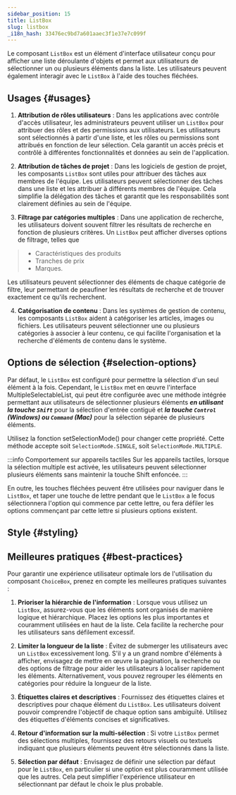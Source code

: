 ```yaml
---
sidebar_position: 15
title: ListBox
slug: listbox
_i18n_hash: 33476ec9bd7a601aaec3f1e37e7c099f
---
```

<DocChip chip='shadow' />
<DocChip chip='name' label="dwc-listbox" />
<DocChip chip='since' label='23.05' />
<JavadocLink type="foundation" location="com/webforj/component/list/ListBox" top='true'/>

<ParentLink parent="List" />

Le composant `ListBox` est un élément d'interface utilisateur conçu pour afficher une liste déroulante d'objets et permet aux utilisateurs de sélectionner un ou plusieurs éléments dans la liste. Les utilisateurs peuvent également interagir avec le `ListBox` à l'aide des touches fléchées.

## Usages {#usages}

1. **Attribution de rôles utilisateurs** : Dans les applications avec contrôle d'accès utilisateur, les administrateurs peuvent utiliser un `ListBox` pour attribuer des rôles et des permissions aux utilisateurs. Les utilisateurs sont sélectionnés à partir d'une liste, et les rôles ou permissions sont attribués en fonction de leur sélection. Cela garantit un accès précis et contrôlé à différentes fonctionnalités et données au sein de l'application.

2. **Attribution de tâches de projet** : Dans les logiciels de gestion de projet, les composants `ListBox` sont utiles pour attribuer des tâches aux membres de l'équipe. Les utilisateurs peuvent sélectionner des tâches dans une liste et les attribuer à différents membres de l'équipe. Cela simplifie la délégation des tâches et garantit que les responsabilités sont clairement définies au sein de l'équipe.

3. **Filtrage par catégories multiples** : Dans une application de recherche, les utilisateurs doivent souvent filtrer les résultats de recherche en fonction de plusieurs critères. Un `ListBox` peut afficher diverses options de filtrage, telles que 
>- Caractéristiques des produits
>- Tranches de prix
>- Marques.

  Les utilisateurs peuvent sélectionner des éléments de chaque catégorie de filtre, leur permettant de peaufiner les résultats de recherche et de trouver exactement ce qu'ils recherchent.

4. **Catégorisation de contenu** : Dans les systèmes de gestion de contenu, les composants `ListBox` aident à catégoriser les articles, images ou fichiers. Les utilisateurs peuvent sélectionner une ou plusieurs catégories à associer à leur contenu, ce qui facilite l'organisation et la recherche d'éléments de contenu dans le système.

## Options de sélection {#selection-options}

Par défaut, le `ListBox` est configuré pour permettre la sélection d'un seul élément à la fois. Cependant, le `ListBox` met en œuvre l'interface <JavadocLink type="foundation" location="com/webforj/component/list/MultipleSelectableList" code='true'>MultipleSelectableList</JavadocLink>, qui peut être configurée avec une méthode intégrée permettant aux utilisateurs de sélectionner plusieurs éléments ***en utilisant la touche `Shift`*** pour la sélection d'entrée contiguë et ***la touche `Control` (Windows) ou `Command` (Mac)*** pour la sélection séparée de plusieurs éléments.

Utilisez la fonction <JavadocLink type="foundation" location="com/webforj/component/list/ListBox" code='true' suffix='#setSelectionMode(org.dwcj.component.list.MultipleSelectableList.SelectionMode)'>setSelectionMode()</JavadocLink> pour changer cette propriété. Cette méthode accepte soit `SelectionMode.SINGLE`, soit `SelectionMode.MULTIPLE`.

:::info Comportement sur appareils tactiles
Sur les appareils tactiles, lorsque la sélection multiple est activée, les utilisateurs peuvent sélectionner plusieurs éléments sans maintenir la touche Shift enfoncée.
:::

En outre, les touches fléchées peuvent être utilisées pour naviguer dans le `ListBox`, et taper une touche de lettre pendant que le `ListBox` a le focus sélectionnera l'option qui commence par cette lettre, ou fera défiler les options commençant par cette lettre si plusieurs options existent.

<ComponentDemo 
path='/webforj/listboxmultipleselection?' 
javaE='https://raw.githubusercontent.com/webforj/webforj-documentation/refs/heads/main/src/main/java/com/webforj/samples/views/lists/listbox/ListboxMultipleSelectionView.java'
height = '250px'
/>

## Style {#styling}

<TableBuilder name="ListBox" />

## Meilleures pratiques {#best-practices}

Pour garantir une expérience utilisateur optimale lors de l'utilisation du composant `ChoiceBox`, prenez en compte les meilleures pratiques suivantes :

1. **Prioriser la hiérarchie de l'information** : Lorsque vous utilisez un `ListBox`, assurez-vous que les éléments sont organisés de manière logique et hiérarchique. Placez les options les plus importantes et couramment utilisées en haut de la liste. Cela facilite la recherche pour les utilisateurs sans défilement excessif.

2. **Limiter la longueur de la liste** : Évitez de submerger les utilisateurs avec un `ListBox` excessivement long. S'il y a un grand nombre d'éléments à afficher, envisagez de mettre en œuvre la pagination, la recherche ou des options de filtrage pour aider les utilisateurs à localiser rapidement les éléments. Alternativement, vous pouvez regrouper les éléments en catégories pour réduire la longueur de la liste.

3. **Étiquettes claires et descriptives** : Fournissez des étiquettes claires et descriptives pour chaque élément du `ListBox`. Les utilisateurs doivent pouvoir comprendre l'objectif de chaque option sans ambiguïté. Utilisez des étiquettes d'éléments concises et significatives.

4. **Retour d'information sur la multi-sélection** : Si votre `ListBox` permet des sélections multiples, fournissez des retours visuels ou textuels indiquant que plusieurs éléments peuvent être sélectionnés dans la liste.

5. **Sélection par défaut** : Envisagez de définir une sélection par défaut pour le `ListBox`, en particulier si une option est plus couramment utilisée que les autres. Cela peut simplifier l'expérience utilisateur en sélectionnant par défaut le choix le plus probable.
